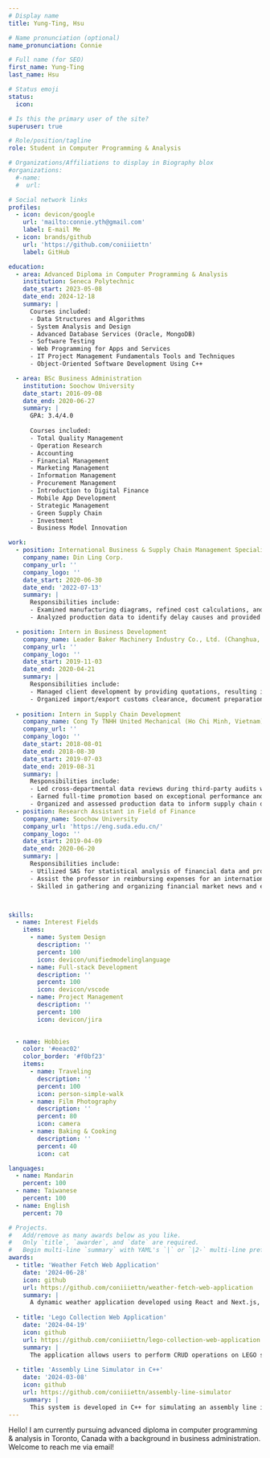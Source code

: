 ```yaml
---
# Display name
title: Yung-Ting, Hsu

# Name pronunciation (optional)
name_pronunciation: Connie

# Full name (for SEO)
first_name: Yung-Ting
last_name: Hsu

# Status emoji
status:
  icon:

# Is this the primary user of the site?
superuser: true

# Role/position/tagline
role: Student in Computer Programming & Analysis

# Organizations/Affiliations to display in Biography blox
#organizations:
  #-name: 
  #  url: 

# Social network links
profiles:
  - icon: devicon/google
    url: 'mailto:connie.yth@gmail.com'
    label: E-mail Me
  - icon: brands/github
    url: 'https://github.com/coniiiettn'
    label: GitHub

education:
  - area: Advanced Diploma in Computer Programming & Analysis
    institution: Seneca Polytechnic
    date_start: 2023-05-08
    date_end: 2024-12-18
    summary: |
      Courses included:
      - Data Structures and Algorithms
      - System Analysis and Design
      - Advanced Database Services (Oracle, MongoDB)
      - Software Testing
      - Web Programming for Apps and Services
      - IT Project Management Fundamentals Tools and Techniques
      - Object-Oriented Software Development Using C++

  - area: BSc Business Administration
    institution: Soochow University
    date_start: 2016-09-08
    date_end: 2020-06-27
    summary: |
      GPA: 3.4/4.0
      
      Courses included:
      - Total Quality Management
      - Operation Research
      - Accounting
      - Financial Management
      - Marketing Management
      - Information Management
      - Procurement Management
      - Introduction to Digital Finance
      - Mobile App Development
      - Strategic Management
      - Green Supply Chain
      - Investment
      - Business Model Innovation

work:
  - position: International Business & Supply Chain Management Specialist (Taipei, Taiwan)
    company_name: Din Ling Corp.
    company_url: ''
    company_logo: ''
    date_start: 2020-06-30
    date_end: '2022-07-13'
    summary: |
      Responsibilities include:
      - Examined manufacturing diagrams, refined cost calculations, and developed quotations, reducing group costs by 15% through improved procurement
      - Analyzed production data to identify delay causes and provided strategic insights, increasing customer delivery satisfaction by 8% over a year

  - position: Intern in Business Development
    company_name: Leader Baker Machinery Industry Co., Ltd. (Changhua, Taiwan)
    company_url: ''
    company_logo: ''
    date_start: 2019-11-03
    date_end: 2020-04-21
    summary: |
      Responsibilities include:
      - Managed client development by providing quotations, resulting in the successful acquisition of 5 new clients within 6 months
      - Organized import/export customs clearance, document preparation, and coordinated communication with factories, shipping companies, and customs brokers
      
  - position: Intern in Supply Chain Development
    company_name: Cong Ty TNHH United Mechanical (Ho Chi Minh, Vietnam)
    company_url: ''
    company_logo: ''
    date_start: 2018-08-01
    date_end: 2018-08-30
    date_start: 2019-07-03
    date_end: 2019-08-31
    summary: |
      Responsibilities include:
      - Led cross-departmental data reviews during third-party audits with international clients, engaging audit representatives and receiving positive feedback
      - Earned full-time promotion based on exceptional performance and substantial organizational contributions
      - Organized and assessed production data to inform supply chain design and provide operational strategies
  - position: Research Assistant in Field of Finance
    company_name: Soochow University
    company_url: 'https://eng.suda.edu.cn/'
    company_logo: ''
    date_start: 2019-04-09
    date_end: 2020-06-20
    summary: |
      Responsibilities include:
      - Utilized SAS for statistical analysis of financial data and provided findings
      - Assist the professor in reimbursing expenses for an international conference
      - Skilled in gathering and organizing financial market news and emerging trend information



skills:
  - name: Interest Fields
    items:
      - name: System Design
        description: ''
        percent: 100
        icon: devicon/unifiedmodelinglanguage
      - name: Full-stack Development
        description: ''
        percent: 100
        icon: devicon/vscode
      - name: Project Management
        description: ''
        percent: 100
        icon: devicon/jira

        
  - name: Hobbies
    color: '#eeac02'
    color_border: '#f0bf23'
    items:
      - name: Traveling
        description: ''
        percent: 100
        icon: person-simple-walk
      - name: Film Photography
        description: ''
        percent: 80
        icon: camera
      - name: Baking & Cooking
        description: ''
        percent: 40
        icon: cat

languages:
  - name: Mandarin
    percent: 100
  - name: Taiwanese
    percent: 100
  - name: English
    percent: 70

# Projects.
#   Add/remove as many awards below as you like.
#   Only `title`, `awarder`, and `date` are required.
#   Begin multi-line `summary` with YAML's `|` or `|2-` multi-line prefix and indent 2 spaces below.
awards:
  - title: 'Weather Fetch Web Application'
    date: '2024-06-28'
    icon: github
    url: https://github.com/coniiiettn/weather-fetch-web-application
    summary: |
      A dynamic weather application developed using React and Next.js, integrated with the OpenWeatherMap API. The app allows users to search for weather information by city name, city ID, or their current location. It includes support for multiple languages and provides weather description in a user-friendly interface.
    
  - title: 'Lego Collection Web Application'
    date: '2024-04-19'
    icon: github
    url: https://github.com/coniiiettn/lego-collection-web-application
    summary: |
      The application allows users to perform CRUD operations on LEGO sets, dynamically fetches and displays random quotes, and integrates responsive forms for intuitive data input.Explore and manage LEGO sets effortlessly with this dynamic web application.
    
  - title: 'Assembly Line Simulator in C++'
    date: '2024-03-08'
    icon: github
    url: https://github.com/coniiiettn/assembly-line-simulator
    summary: |
      This system is developed in C++ for simulating an assembly line in a manufacturing environment x by simulating the sequential flow of customer orders through various workstations. The system features an optimization algorithm to enhance order processing and workflow efficiency, minimizing downtime by effectively managing task availability and dependencies. Additionally, it showcases strong exception handling and resource management, including efficient memory management with move semantics and robust file I/O error handling.
---
```


Hello! I am currently pursuing advanced diploma in computer programming & analysis in Toronto, Canada with a background in business administration. Welcome to reach me via email! 

